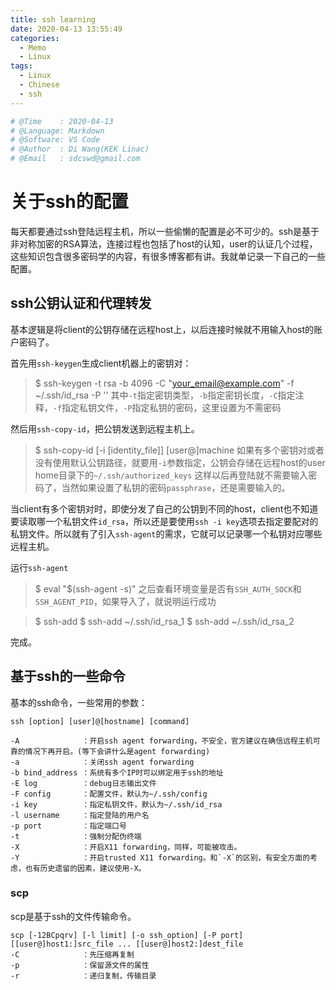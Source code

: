 ```yaml
---
title: ssh learning
date: 2020-04-13 13:55:49
categories:
  - Memo
  - Linux
tags:
  - Linux
  - Chinese
  - ssh
---
```


```python
# @Time    : 2020-04-13
# @Language: Markdown
# @Software: VS Code
# @Author  : Di Wang(KEK Linac)
# @Email   : sdcswd@gmail.com
```

# 关于ssh的配置

每天都要通过ssh登陆远程主机，所以一些偷懒的配置是必不可少的。ssh是基于非对称加密的RSA算法，连接过程也包括了host的认知，user的认证几个过程，这些知识包含很多密码学的内容，有很多博客都有讲。我就单记录一下自己的一些配置。

<!-- more -->

## ssh公钥认证和代理转发

基本逻辑是将client的公钥存储在远程host上，以后连接时候就不用输入host的账户密码了。

首先用`ssh-keygen`生成client机器上的密钥对：

> $ ssh-keygen -t rsa -b 4096 -C "your_email@example.com" -f ~/.ssh/id_rsa -P ''
其中`-t`指定密钥类型，`-b`指定密钥长度，`-C`指定注释，`-f`指定私钥文件，`-P`指定私钥的密码，这里设置为不需密码

然后用`ssh-copy-id`，把公钥发送到远程主机上。
> $ ssh-copy-id [-i [identity_file]] [user@]machine
如果有多个密钥对或者没有使用默认公钥路径，就要用`-i`参数指定，公钥会存储在远程host的user home目录下的`~/.ssh/authorized_keys`
这样以后再登陆就不需要输入密码了，当然如果设置了私钥的密码`passphrase`，还是需要输入的。

当client有多个密钥对时，即使分发了自己的公钥到不同的host，client也不知道要读取哪一个私钥文件`id_rsa`，所以还是要使用`ssh -i key`选项去指定要配对的私钥文件。所以就有了引入`ssh-agent`的需求，它就可以记录哪一个私钥对应哪些远程主机。

运行`ssh-agent`
> $ eval "$(ssh-agent -s)"
之后查看环境变量是否有`SSH_AUTH_SOCK`和`SSH_AGENT_PID`，如果导入了，就说明运行成功

> $ ssh-add
> $ ssh-add ~/.ssh/id_rsa_1
> $ ssh-add ~/.ssh/id_rsa_2

完成。

## 基于ssh的一些命令

基本的ssh命令，一些常用的参数：

```
ssh [option] [user]@[hostname] [command]

-A              ：开启ssh agent forwarding，不安全，官方建议在确信远程主机可靠的情况下再开启。(等下会讲什么是agent forwarding)
-a              ：关闭ssh agent forwarding
-b bind_address ：系统有多个IP时可以绑定用于ssh的地址
-E log          ：debug日志输出文件
-F config       ：配置文件，默认为~/.ssh/config
-i key          ：指定私钥文件，默认为~/.ssh/id_rsa
-l username     ：指定登陆的用户名
-p port         ：指定端口号
-t              ：强制分配伪终端
-X              ：开启X11 forwarding，同样，可能被攻击。
-Y              ：开启trusted X11 forwarding。和`-X`的区别，有安全方面的考虑，也有历史遗留的因素，建议使用-X。
```
### scp

scp是基于ssh的文件传输命令。
```
scp [-12BCpqrv] [-l limit] [-o ssh_option] [-P port] [[user@]host1:]src_file ... [[user@]host2:]dest_file
-C              ：先压缩再复制
-p              ：保留源文件的属性
-r              ：递归复制，传输目录
```